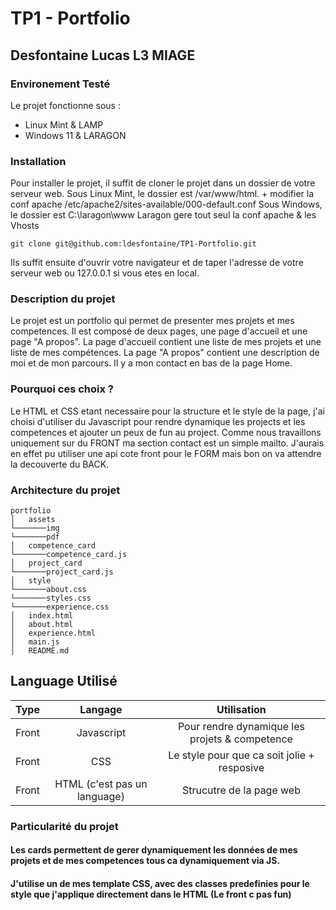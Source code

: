 # TP1 - Portfolio
## Desfontaine Lucas L3 MIAGE

[//]: # (Environement)
### Environement Testé
Le projet fonctionne sous :
- Linux Mint & LAMP
- Windows 11 & LARAGON

[//]: # (Installation)
### Installation
Pour installer le projet,
il suffit de cloner le projet dans un dossier de votre serveur web.
Sous Linux Mint, le dossier est /var/www/html. + modifier la conf apache /etc/apache2/sites-available/000-default.conf
Sous Windows, le dossier est C:\laragon\www  Laragon gere tout seul la conf apache & les Vhosts
```
git clone git@github.com:ldesfontaine/TP1-Portfolio.git
```

Ils suffit ensuite d'ouvrir votre navigateur et de taper l'adresse de votre serveur web ou 127.0.0.1 si vous etes en local.

[//]: # (Fonctionnement)


[//]: # (objectif du projet)
### Description du projet
Le projet est un portfolio qui permet de presenter mes projets et mes competences.
Il est composé de deux pages, une page d'accueil et une page "A propos".
La page d'accueil contient une liste de mes projets et une liste de mes compétences.
La page "A propos" contient une description de moi et de mon parcours.
Il y a mon contact en bas de la page Home.

[//]: # (Pourquoi ces choix)
### Pourquoi ces choix ?
Le HTML et CSS etant necessaire pour la structure et le style de la page,
j'ai choisi d'utiliser du Javascript pour rendre dynamique les projects et les competences et ajouter un peux de fun au project.
Comme nous travaillons uniquement sur du FRONT ma section contact est un simple mailto.
J'aurais en effet pu utiliser une api cote front pour le FORM mais bon on va attendre la decouverte du BACK.

[//]: # (architecture du projet)
### Architecture du projet
```
portfolio
│   assets
└───────img
└───────pdf
│   competence_card
└───────competence_card.js
│   project_card
└───────project_card.js
│   style
└───────about.css
└───────styles.css
└───────experience.css
│   index.html
│   about.html
│   experience.html
│   main.js
│   README.md

```

[//]: # (grille projet et competence)

## Language Utilisé
|  Type |           Langage            |                  Utilisation                   |
| :---: |:----------------------------:|:----------------------------------------------:|
| Front |          Javascript          | Pour rendre dynamique les projets & competence |
| Front  |             CSS              |  Le style pour que ca soit jolie + resposive   |
| Front  | HTML (c'est pas un language) |            Strucutre de la page web            |

### Particularité du projet
#### Les cards permettent de gerer dynamiquement les données de mes projets et de mes competences tous ca dynamiquement via JS.
#### J'utilise un de mes template CSS, avec des classes predefinies pour le style que j'applique directement dans le HTML (Le front c pas fun)
